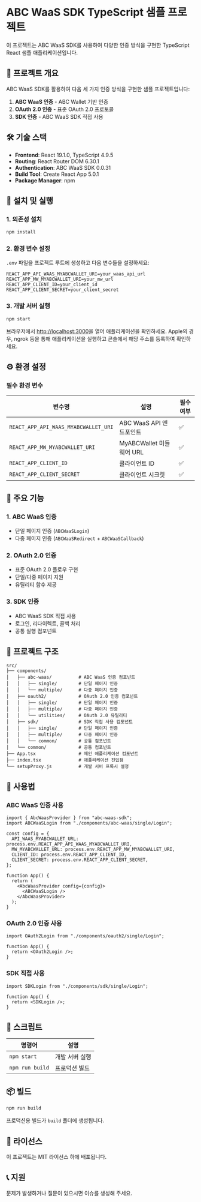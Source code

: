 # ABC WaaS SDK TypeScript 샘플 프로젝트

이 프로젝트는 ABC WaaS SDK를 사용하여 다양한 인증 방식을 구현한 TypeScript React 샘플 애플리케이션입니다.

## 🎯 프로젝트 개요

ABC WaaS SDK를 활용하여 다음 세 가지 인증 방식을 구현한 샘플 프로젝트입니다:

1. **ABC WaaS 인증** - ABC Wallet 기반 인증
2. **OAuth 2.0 인증** - 표준 OAuth 2.0 프로토콜
3. **SDK 인증** - ABC WaaS SDK 직접 사용

## 🛠 기술 스택

- **Frontend**: React 19.1.0, TypeScript 4.9.5
- **Routing**: React Router DOM 6.30.1
- **Authentication**: ABC WaaS SDK 0.0.31
- **Build Tool**: Create React App 5.0.1
- **Package Manager**: npm

## 🚀 설치 및 실행

### 1. 의존성 설치

```bash
npm install
```

### 2. 환경 변수 설정

`.env` 파일을 프로젝트 루트에 생성하고 다음 변수들을 설정하세요:

```env
REACT_APP_API_WAAS_MYABCWALLET_URI=your_waas_api_url
REACT_APP_MW_MYABCWALLET_URI=your_mw_url
REACT_APP_CLIENT_ID=your_client_id
REACT_APP_CLIENT_SECRET=your_client_secret
```

### 3. 개발 서버 실행

```bash
npm start
```

브라우저에서 [http://localhost:3000](http://localhost:3000)을 열어 애플리케이션을 확인하세요.
Apple의 경우, ngrok 등을 통해 애플리케이션을 실행하고 콘솔에서 해당 주소를 등록하여 확인하세요.

## ⚙️ 환경 설정

### 필수 환경 변수

| 변수명                               | 설명                     | 필수 여부 |
| ------------------------------------ | ------------------------ | --------- |
| `REACT_APP_API_WAAS_MYABCWALLET_URI` | ABC WaaS API 엔드포인트  | ✅        |
| `REACT_APP_MW_MYABCWALLET_URI`       | MyABCWallet 미들웨어 URL | ✅        |
| `REACT_APP_CLIENT_ID`                | 클라이언트 ID            | ✅        |
| `REACT_APP_CLIENT_SECRET`            | 클라이언트 시크릿        | ✅        |

## 🔧 주요 기능

### 1. ABC WaaS 인증

- 단일 페이지 인증 (`ABCWaaSLogin`)
- 다중 페이지 인증 (`ABCWaaSRedirect` + `ABCWaaSCallback`)

### 2. OAuth 2.0 인증

- 표준 OAuth 2.0 플로우 구현
- 단일/다중 페이지 지원
- 유틸리티 함수 제공

### 3. SDK 인증

- ABC WaaS SDK 직접 사용
- 로그인, 리다이렉트, 콜백 처리
- 공통 실행 컴포넌트

## 📁 프로젝트 구조

```
src/
├── components/
│   ├── abc-waas/          # ABC WaaS 인증 컴포넌트
│   │   ├── single/        # 단일 페이지 인증
│   │   └── multiple/      # 다중 페이지 인증
│   ├── oauth2/            # OAuth 2.0 인증 컴포넌트
│   │   ├── single/        # 단일 페이지 인증
│   │   ├── multiple/      # 다중 페이지 인증
│   │   └── utilities/     # OAuth 2.0 유틸리티
│   ├── sdk/               # SDK 직접 사용 컴포넌트
│   │   ├── single/        # 단일 페이지 인증
│   │   ├── multiple/      # 다중 페이지 인증
│   │   └── common/        # 공통 컴포넌트
│   └── common/            # 공통 컴포넌트
├── App.tsx                # 메인 애플리케이션 컴포넌트
├── index.tsx              # 애플리케이션 진입점
└── setupProxy.js          # 개발 서버 프록시 설정
```

## 📖 사용법

### ABC WaaS 인증 사용

```tsx
import { AbcWaasProvider } from "abc-waas-sdk";
import ABCWaaSLogin from "./components/abc-waas/single/Login";

const config = {
  API_WAAS_MYABCWALLET_URL: process.env.REACT_APP_API_WAAS_MYABCWALLET_URI,
  MW_MYABCWALLET_URL: process.env.REACT_APP_MW_MYABCWALLET_URI,
  CLIENT_ID: process.env.REACT_APP_CLIENT_ID,
  CLIENT_SECRET: process.env.REACT_APP_CLIENT_SECRET,
};

function App() {
  return (
    <AbcWaasProvider config={config}>
      <ABCWaaSLogin />
    </AbcWaasProvider>
  );
}
```

### OAuth 2.0 인증 사용

```tsx
import OAuth2Login from "./components/oauth2/single/Login";

function App() {
  return <OAuth2Login />;
}
```

### SDK 직접 사용

```tsx
import SDKLogin from "./components/sdk/single/Login";

function App() {
  return <SDKLogin />;
}
```

## 🔧 스크립트

| 명령어          | 설명           |
| --------------- | -------------- |
| `npm start`     | 개발 서버 실행 |
| `npm run build` | 프로덕션 빌드  |

## 📦 빌드

```bash
npm run build
```

프로덕션용 빌드가 `build` 폴더에 생성됩니다.

## 📄 라이선스

이 프로젝트는 MIT 라이선스 하에 배포됩니다.

## 📞 지원

문제가 발생하거나 질문이 있으시면 이슈를 생성해 주세요.
